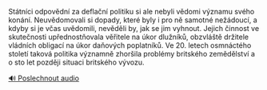 
Státníci odpovědní za deflační politiku si ale nebyli vědomi významu svého konání. Neuvědomovali si dopady, které byly i pro ně samotné nežádoucí, a kdyby si je včas uvědomili, nevěděli by, jak se jim vyhnout. Jejich činnost ve skutečnosti upřednostňovala věřitele na úkor dlužníků, obzvláště držitele vládních obligací na úkor daňových poplatníků. Ve 20. letech osmnáctého století taková politika významně zhoršila problémy britského zemědělství a o sto let později situaci britského vývozu.

[🔊 Poslechnout audio](/data/7-paragraphs/audio/chapter_155/para_003-Sttnci-odpovdn-za-deflan-politiku-si-ale-neb.mp3)
